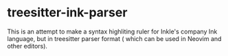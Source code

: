 # treesitter-ink-parser
This is an attempt to make a syntax highliting ruler for Inkle's company Ink language, but in treesitter parser format ( which can be used in Neovim and other editors).
